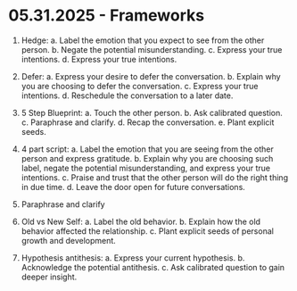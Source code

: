 # 05.31.2025 - Frameworks

1. Hedge:
a. Label the emotion that you expect to see from the other person.
b. Negate the potential misunderstanding.
c. Express your true intentions.
d. Express your true intentions.

2. Defer:
a. Express your desire to defer the conversation.
b. Explain why you are choosing to defer the conversation.
c. Express your true intentions.
d. Reschedule the conversation to a later date.

3. 5 Step Blueprint:
a. Touch the other person.
b. Ask calibrated question.
c. Paraphrase and clarify.
d. Recap the conversation.
e. Plant explicit seeds.

4. 4 part script:
a. Label the emotion that you are seeing from the other person and express gratitude.
b. Explain why you are choosing such label, negate the potential misunderstanding, and express your true intentions.
c. Praise and trust that the other person will do the right thing in due time.
d. Leave the door open for future conversations.

5. Paraphrase and clarify
6. Old vs New Self:
a. Label the old behavior.
b. Explain how the old behavior affected the relationship.
c. Plant explicit seeds of personal growth and development.

7. Hypothesis antithesis:
a. Express your current hypothesis.
b. Acknowledge the potential antithesis.
c. Ask calibrated question to gain deeper insight.
